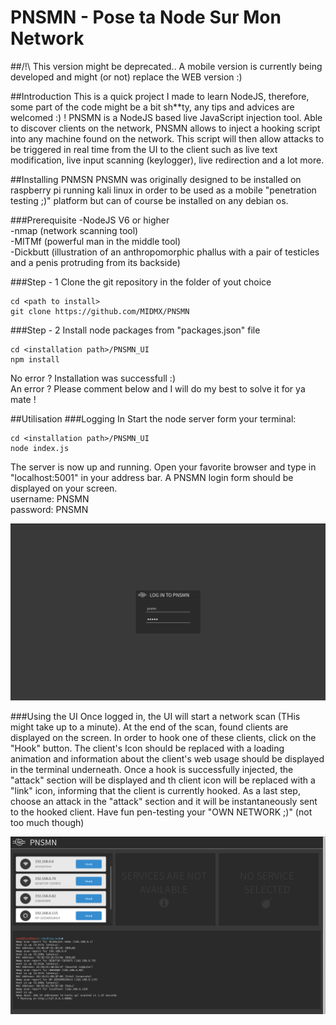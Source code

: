 # PNSMN - Pose ta Node Sur Mon Network

##/!\ This version might be deprecated.. A mobile version is currently being developed and might (or not) replace the WEB version :)

##Introduction
This is a quick project I made to learn NodeJS, therefore, some part of the code might be a bit sh**ty, any tips and advices are welcomed :) ! PNSMN is a NodeJS based live JavaScript injection tool. Able to discover clients on the network, PNSMN allows to inject a hooking script into any machine found on the network.
This script will then allow attacks to be triggered in real time from the UI to the client such as live text modification, live input scanning (keylogger), live redirection and a lot more.

##Installing PNMSN
PNSMN was originally designed to be installed on raspberry pi running kali linux in order to be used as a mobile "penetration testing ;)" platform but can of course be installed on any debian os.

###Prerequisite
-NodeJS V6 or higher<br />
-nmap (network scanning tool)<br />
-MITMf (powerful man in the middle tool)<br />
-Dickbutt (illustration of an anthropomorphic phallus with a pair of testicles and a penis protruding from its backside)<br />

###Step - 1
Clone the git repository in the folder of yout choice
```
cd <path to install>
git clone https://github.com/MIDMX/PNSMN
```

###Step - 2
Install node packages from "packages.json" file
```
cd <installation path>/PNSMN_UI
npm install
```
No error ? Installation was successfull :) <br/>
An error ? Please comment below and I will do my best to solve it for ya mate !

##Utilisation
###Logging In
Start the node server form your terminal:
```
cd <installation path>/PNSMN_UI
node index.js
```
The server is now up and running. Open your favorite browser and type in "localhost:5001" in your address bar. A PNSMN login form should be displayed on your screen.<br/>
username: PNSMN<br/>
password: PNSMN

![Alt text](images/login.png?raw=true "Logging in into the system")

###Using the UI
Once logged in, the UI will start a network scan (THis might take up to a minute). At the end of the scan, found clients are displayed on the screen. In order to hook one of these clients, click on the "Hook" button. The client's Icon should be replaced with a loading animation and information about the client's web usage should be displayed in the terminal underneath. Once a hook is successfully injected, the "attack" section will be displayed and th client icon will be replaced with a "link" icon, informing that the client is currently hooked. As a last step, choose an attack in the  "attack" section and it will be instantaneously sent to the hooked client. Have fun pen-testing your "OWN NETWORK ;)" (not too much though)

![Alt text](images/ui.png?raw=true "Utilisation of the interface")

